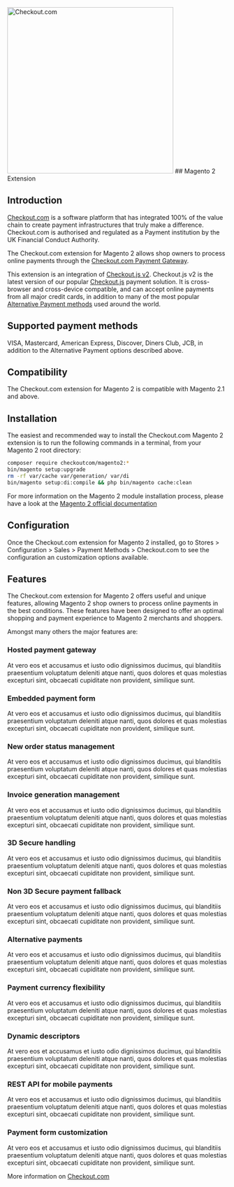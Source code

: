 <img src="https://docs.checkout.com/img/Logo-black.png" alt="Checkout.com" width="380"/>
## Magento 2 Extension

## Introduction
[Checkout.com](https://www.checkout.com "Checkout.com") is a software platform that has integrated 100% of the value chain to create payment infrastructures that truly make a difference. Checkout.com is authorised and regulated as a Payment institution by the UK Financial Conduct Authority.

The Checkout.com extension for Magento 2 allows shop owners to process online payments through the [Checkout.com Payment Gateway](https://docs.checkout.com/getting-started/introduction "Checkout.com Payment Gateway").

This extension is an integration of [Checkout.js v2](https://docs.checkout.com/getting-started/checkout-js-v2 "Checkout.js v2").
Checkout.js v2 is the latest version of our popular [Checkout.js](https://docs.checkout.com/getting-started/checkout-js "Checkout.js") payment solution. It is cross-browser and cross-device compatible, and can accept online payments from all major credit cards, in addition to many of the most popular [Alternative Payment methods](https://docs.checkout.com/reference/checkout-js-reference/alternative-payments "Alternative Payment methods") used around the world.

## Supported payment methods
VISA, Mastercard, American Express, Discover, Diners Club, JCB, in addition to the Alternative Payment options described above.

## Compatibility
The Checkout.com extension for Magento 2 is compatible with Magento 2.1 and above.

## Installation
The easiest and recommended way to install the Checkout.com Magento 2 extension is to run the following commands in a terminal, from your Magento 2 root directory:

```bash
composer require checkoutcom/magento2:*
bin/magento setup:upgrade
rm -rf var/cache var/generation/ var/di
bin/magento setup:di:compile && php bin/magento cache:clean
```
For more information on the Magento 2 module installation process, please have a look at the [Magento 2 official documentation](http://devdocs.magento.com/guides/v2.0/install-gde/install/cli/install-cli-subcommands-enable.html "Magento 2 official documentation")

## Configuration
Once the Checkout.com extension for Magento 2 installed, go to Stores > Configuration > Sales > Payment Methods > Checkout.com to see the configuration an customization options available. 

## Features
The Checkout.com extension for Magento 2 offers useful and unique features, allowing Magento 2 shop owners to process online payments in the best conditions. These features have been designed to offer an optimal shopping and payment experience to Magento 2 merchants and shoppers.

Amongst many others the major features are: 

### Hosted payment gateway
At vero eos et accusamus et iusto odio dignissimos ducimus, qui blanditiis praesentium voluptatum deleniti atque nanti, quos dolores et quas molestias excepturi sint, obcaecati cupiditate non provident, similique sunt.

### Embedded payment form
At vero eos et accusamus et iusto odio dignissimos ducimus, qui blanditiis praesentium voluptatum deleniti atque nanti, quos dolores et quas molestias excepturi sint, obcaecati cupiditate non provident, similique sunt.

### New order status management
At vero eos et accusamus et iusto odio dignissimos ducimus, qui blanditiis praesentium voluptatum deleniti atque nanti, quos dolores et quas molestias excepturi sint, obcaecati cupiditate non provident, similique sunt.

### Invoice generation management
At vero eos et accusamus et iusto odio dignissimos ducimus, qui blanditiis praesentium voluptatum deleniti atque nanti, quos dolores et quas molestias excepturi sint, obcaecati cupiditate non provident, similique sunt.

### 3D Secure handling
At vero eos et accusamus et iusto odio dignissimos ducimus, qui blanditiis praesentium voluptatum deleniti atque nanti, quos dolores et quas molestias excepturi sint, obcaecati cupiditate non provident, similique sunt.

### Non 3D Secure payment fallback
At vero eos et accusamus et iusto odio dignissimos ducimus, qui blanditiis praesentium voluptatum deleniti atque nanti, quos dolores et quas molestias excepturi sint, obcaecati cupiditate non provident, similique sunt.

### Alternative payments
At vero eos et accusamus et iusto odio dignissimos ducimus, qui blanditiis praesentium voluptatum deleniti atque nanti, quos dolores et quas molestias excepturi sint, obcaecati cupiditate non provident, similique sunt.

### Payment currency flexibility
At vero eos et accusamus et iusto odio dignissimos ducimus, qui blanditiis praesentium voluptatum deleniti atque nanti, quos dolores et quas molestias excepturi sint, obcaecati cupiditate non provident, similique sunt.

### Dynamic descriptors
At vero eos et accusamus et iusto odio dignissimos ducimus, qui blanditiis praesentium voluptatum deleniti atque nanti, quos dolores et quas molestias excepturi sint, obcaecati cupiditate non provident, similique sunt.

### REST API for mobile payments
At vero eos et accusamus et iusto odio dignissimos ducimus, qui blanditiis praesentium voluptatum deleniti atque nanti, quos dolores et quas molestias excepturi sint, obcaecati cupiditate non provident, similique sunt.

### Payment form customization
At vero eos et accusamus et iusto odio dignissimos ducimus, qui blanditiis praesentium voluptatum deleniti atque nanti, quos dolores et quas molestias excepturi sint, obcaecati cupiditate non provident, similique sunt.

More information on [Checkout.com](https://www.checkout.com "Checkout.com")
